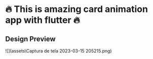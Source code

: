 # 🔥 This is amazing card animation app with flutter 🔥



## Design Preview

![](assets\Captura de tela 2023-03-15 205215.png)




